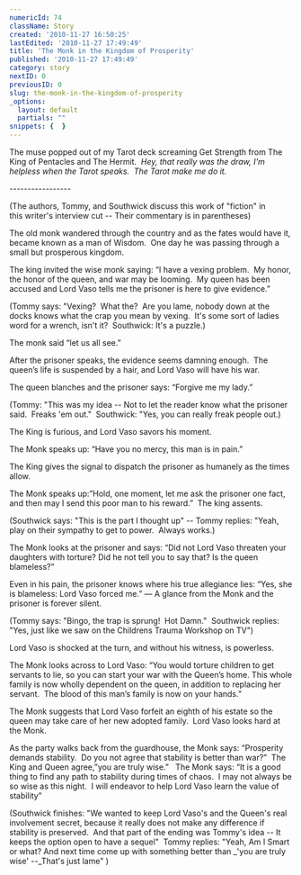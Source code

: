 ```yaml
---
numericId: 74
className: Story
created: '2010-11-27 16:50:25'
lastEdited: '2010-11-27 17:49:49'
title: 'The Monk in the Kingdom of Prosperity'
published: '2010-11-27 17:49:49'
category: story
nextID: 0
previousID: 0
slug: the-monk-in-the-kingdom-of-prosperity
_options:
  layout: default
  partials: ""
snippets: {  }
---
```

The muse popped out of my Tarot deck screaming Get Strength from The King of Pentacles and The Hermit. &nbsp;_Hey, that really was the draw, I'm helpless when the Tarot speaks. &nbsp;The Tarot make me do it._

-----------------&nbsp;

(The authors, Tommy, and Southwick discuss this work of &quot;fiction&quot; in this&nbsp;writer's interview cut -- Their commentary is in parentheses)

The old monk wandered through the country and as the fates would have it, became known as a man of Wisdom.&nbsp; One day he was passing through a small but prosperous kingdom.

The king invited the wise monk saying: &ldquo;I have a vexing problem.&nbsp; My honor, the honor of the queen, and war may be looming. &nbsp;My queen has been accused and Lord Vaso tells me the prisoner is here to give evidence.&rdquo;

(Tommy says: &quot;Vexing? &nbsp;What the? &nbsp;Are you lame, nobody down at the docks knows what the crap you mean by vexing. &nbsp;It's some sort of ladies word for a wrench, isn't it? &nbsp;Southwick: It's a puzzle.)

The monk said &ldquo;let us all see.&rdquo;

After the prisoner speaks, the evidence seems damning enough.&nbsp; The queen&rsquo;s life is suspended by a hair, and Lord Vaso will have his war.

The queen blanches and the prisoner says: &ldquo;Forgive me my lady.&rdquo;

(Tommy: &quot;This was my idea -- Not to let the reader know what the prisoner said. &nbsp;Freaks 'em out.&quot; &nbsp;Southwick: &quot;Yes, you can really freak people out.)

The King is furious, and Lord Vaso savors his moment.

The Monk speaks up: &ldquo;Have you no mercy, this man is in pain.&rdquo;

The King gives the signal to dispatch the prisoner as humanely as the times allow.

The Monk speaks up:&rdquo;Hold, one moment, let me ask the prisoner one fact, and then may I send this poor man to his reward.&rdquo;&nbsp; The king assents.

(Southwick says: &quot;This is the part I thought up&quot; -- Tommy replies: &quot;Yeah, play on their sympathy to get to power. &nbsp;Always works.)&nbsp;

The Monk looks at the prisoner and says: &ldquo;Did not Lord Vaso threaten your daughters with torture? Did he not tell you to say that? Is the queen blameless?&rdquo;

Even in his pain, the prisoner knows where his true allegiance lies: &ldquo;Yes, she is blameless: Lord Vaso forced me.&rdquo; &mdash; A glance from the Monk and the prisoner is forever silent.

(Tommy says: &quot;Bingo, the trap is sprung! &nbsp;Hot Damn.&quot; &nbsp;Southwick replies: &quot;Yes, just like we saw on the Childrens Trauma Workshop on TV&quot;)

Lord Vaso is shocked at the turn, and&nbsp;without his witness, is powerless.

The Monk looks across to Lord Vaso: &ldquo;You would torture children to get servants to lie, so you can start your war with the Queen&rsquo;s home. This whole family is now wholly dependent on the queen, in addition to replacing her servant.&nbsp; The blood of this man&rsquo;s family is now on your hands.&rdquo;

The Monk suggests that Lord Vaso forfeit an eighth of his estate so the queen may take care of her new adopted family. &nbsp;Lord Vaso looks hard at the Monk.

As the party walks back from the guardhouse, the Monk says: &ldquo;Prosperity demands stability.&nbsp; Do you not agree that stability is better than war?&rdquo;&nbsp; The King and Queen agree,&rdquo;you are truly wise.&rdquo; &nbsp; The Monk says: &ldquo;It is a good thing to find any path to stability during times of chaos.&nbsp; I may not always be so wise as this night.&nbsp; I will endeavor to help Lord Vaso learn the value of stability&rdquo;

(Southwick finishes: &quot;We wanted to keep Lord Vaso's and the Queen's real involvement secret, because it really does not make any difference if stability is preserved. &nbsp;And that part of the ending was Tommy's idea -- It keeps the option open to have a sequel&quot; &nbsp;Tommy replies: &quot;Yeah, Am I Smart or what? And next time come up with something better than _'you are truly wise' --_That's just lame&quot; )

